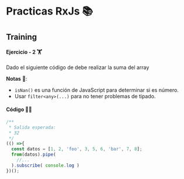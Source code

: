 # Practicas RxJs 📚
## Training 

#### Ejercicio - 2 🏋
Dado el siguiente código de debe realizar la suma del array

**Notas** 🧐: 
- `isNan()` es una función de JavaScript para determinar si es número.
- Usar `filter<any>(...)` para no tener problemas de tipado.
#### Código 👨‍💻

```js
/**
 * Salida esperada:
 * 32
 */
(() =>{
  const datos = [1, 2, 'foo', 3, 5, 6, 'bar', 7, 8];
  from(datos).pipe(
    //...
  ).subscribe( console.log )
})();
```
